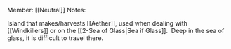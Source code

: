 Member: [[Neutral]]
Notes:

Island that makes/harvests [[Aether]], used when dealing with [[Windkillers]] or on the [[2-Sea of Glass|Sea if Glass]].  Deep in the sea of glass, it is difficult to travel there.